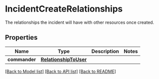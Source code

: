 # IncidentCreateRelationships

The relationships the incident will have with other resources once created.
## Properties
Name | Type | Description | Notes
------------ | ------------- | ------------- | -------------
**commander** | [**RelationshipToUser**](RelationshipToUser.md) |  | 

[[Back to Model list]](README.md#documentation-for-models) [[Back to API list]](README.md#documentation-for-api-endpoints) [[Back to README]](README.md)


